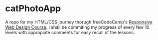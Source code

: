 # catPhotoApp
A repo for my HTML/CSS journey thorugh freeCodeCamp's [Responsive Web Design Course](https://www.freecodecamp.org/learn/2022/responsive-web-design/).
I shall be commiting my progress of every few 10 levels with appropiate comments for easy recall of the lessons.
